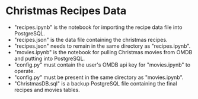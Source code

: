 # Christmas Recipes Data <br>

* "recipes.ipynb" is the notebook for importing the recipe data file into PostgreSQL.
* "recipes.json" is the data file containing the christmas recipes.
* "recipes.json" needs to remain in the same directory as "recipes.ipynb".
* "movies.ipynb" is the notebook for pulling Christmas movies from OMDB and putting into PostgreSQL.
* "config.py" must contain the user's OMDB api key for "movies.ipynb" to operate.
* "config.py" must be present in the same directory as "movies.ipynb".
* "ChristmasDB.sql" is a backup PostgreSQL file containing the final recipes and movies tables.

